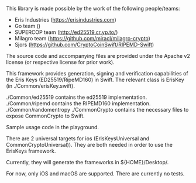 This library is made possible by the work of the following people/teams:
- Eris Industries (https://erisindustries.com)
- Go team ()
- SUPERCOP team (http://ed25519.cr.yp.to/)
- Milagro team (https://github.com/miracl/milagro-crypto)
- Sjors (https://github.com/CryptoCoinSwift/RIPEMD-Swift)

The source code and accompanying files are provided under the Apache v2 license (or respective license for prior work).

This framework provides generation, signing and verification capabilities of the Eris Keys (ED25519/RipeMD160) in Swift. The relevant class is ErisKey (in ./Common/erisKey.swift).

./Common/ed25519 contains the ed25519 implementation.
./Common/ripemd contains the RIPEMD160 implementation.
./Common/randomentropy
./CommonCrypto contains the necessary files to expose CommonCrypto to Swift.


Sample usage code in the playground.


There are 2 universal targets for ios (ErisKeysUniversal and CommonCryptoUniversal)). They are both needed in order to use the ErisKeys framework.

Currently, they will generate the frameworks in ${HOME}/Desktop/.

For now, only iOS and macOS are supported. There are currently no tests.


